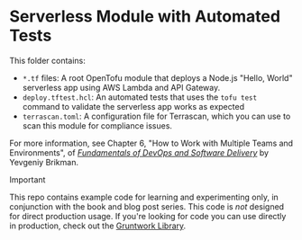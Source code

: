 # Serverless Module with Automated Tests 

This folder contains: 

* `*.tf` files: A root OpenTofu module that deploys a Node.js "Hello, World" serverless app using AWS Lambda and API 
  Gateway.
* `deploy.tftest.hcl`: An automated tests that uses the `tofu test` command to validate the serverless app works as
  expected
* `terrascan.toml`: A configuration file for Terrascan, which you can use to scan this module for compliance issues.

For more information, see Chapter 6, "How to Work with Multiple Teams and Environments", of 
[_Fundamentals of DevOps and Software Delivery_](https://www.fundamentals-of-devops.com) by Yevgeniy Brikman.

> [!IMPORTANT]  
> This repo contains example code for learning and experimenting only, in conjunction with the book and blog post
> series. This code is _not_ designed for direct production usage. If you're looking for code you can use directly in
> production, check out the [Gruntwork Library](https://www.gruntwork.io/products/library).

